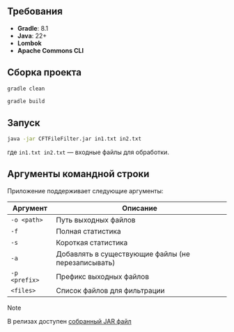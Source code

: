 ## Требования

- **Gradle**: 8.1
- **Java**: 22+
- **Lombok**
- **Apache Commons CLI**

## Сборка проекта

```sh
gradle clean
```

```sh
gradle build
```

## Запуск

```sh
java -jar CFTFileFilter.jar in1.txt in2.txt
```

где `in1.txt in2.txt` — входные файлы для обработки.

## Аргументы командной строки

Приложение поддерживает следующие аргументы:

| Аргумент       | Описание                                      |
|---------------|----------------------------------------------|
| `-o <path>`   | Путь выходных файлов                        |
| `-f`          | Полная статистика                           |
| `-s`          | Короткая статистика                         |
| `-a`          | Добавлять в существующие файлы (не перезаписывать) |
| `-p <prefix>` | Префикс выходных файлов                     |
| `<files>`     | Список файлов для фильтрации                |

> [!NOTE]  
> В релизах доступен [собранный JAR файл](https://github.com/nloktionov/CFTFileFilter/releases/tag/1.0)
